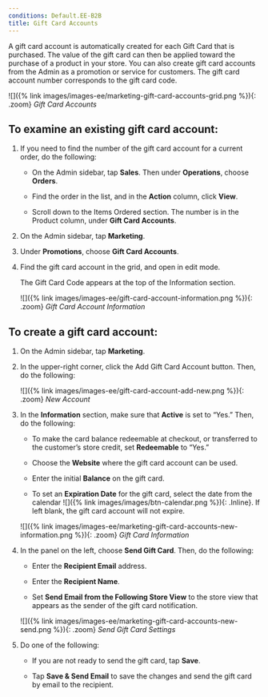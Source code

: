 ```yaml
---
conditions: Default.EE-B2B
title: Gift Card Accounts
---
```


A gift card account is automatically created for each Gift Card that is purchased. The value of the gift card can then be applied toward the purchase of a product in your store. You can also create gift card accounts from the Admin as a promotion or service for customers. The gift card account number corresponds to the gift card code.

![]({% link images/images-ee/marketing-gift-card-accounts-grid.png %}){: .zoom}
*Gift Card Accounts*

## To examine an existing gift card account:

1. If you need to find the number of the gift card account for a current order, do the following:

    * On the Admin sidebar, tap **Sales**. Then under **Operations**, choose **Orders**.

    * Find the order in the list, and in the **Action** column, click **View**.

    * Scroll down to the Items Ordered section. The number is in the Product column, under **Gift Card Accounts**.

1. On the Admin sidebar, tap **Marketing**.

1. Under **Promotions**, choose **Gift Card Accounts**.

1. Find the gift card account in the grid, and open in edit mode.

    The Gift Card Code appears at the top of the Information section.

    ![]({% link images/images-ee/gift-card-account-information.png %}){: .zoom}
    *Gift Card Account Information*

## To create a gift card account:

1. On the Admin sidebar, tap **Marketing**.

1. In the upper-right corner, click the <span class="btn">Add Gift Card Account</span> button. Then, do the following:

    ![]({% link images/images-ee/gift-card-account-add-new.png %}){: .zoom}
    *New Account*

1. In the **Information** section, make sure that **Active** is set to “Yes.” Then, do the following:

    * To make the card balance redeemable at checkout, or transferred to the customer’s store credit, set **Redeemable** to “Yes.”

    * Choose the **Website** where the gift card account can be used.

    * Enter the initial **Balance** on the gift card.

    * To set an **Expiration Date** for the gift card, select the date from the calendar ![]({% link images/images/btn-calendar.png %}){: .Inline}. If left blank, the gift card account will not expire.

    ![]({% link images/images-ee/marketing-gift-card-accounts-new-information.png %}){: .zoom}
    *Gift Card Information*

1. In the panel on the left, choose **Send Gift Card**. Then, do the following:

    * Enter the **Recipient Email** address.

    * Enter the **Recipient Name**.

    * Set **Send Email from the Following Store View** to the store view that appears as the sender of the gift card notification.

    ![]({% link images/images-ee/marketing-gift-card-accounts-new-send.png %}){: .zoom}
    *Send Gift Card Settings*

1. Do one of the following:

    * If you are not ready to send the gift card, tap **Save**.

    * Tap **Save &amp; Send Email** to save the changes and send the gift card by email to the recipient.
